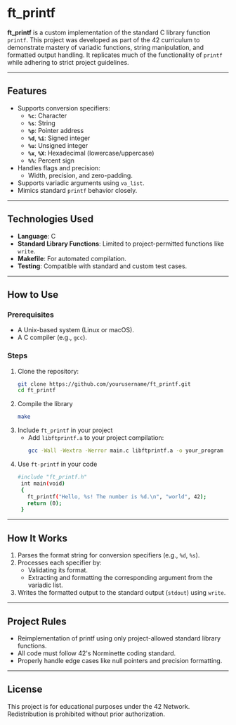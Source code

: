 # ft_printf

**ft_printf** is a custom implementation of the standard C library function `printf`. This project was developed as part of the 42 curriculum to demonstrate mastery of variadic functions, string manipulation, and formatted output handling. It replicates much of the functionality of `printf` while adhering to strict project guidelines.

---

## Features

- Supports conversion specifiers:
  - **`%c`**: Character
  - **`%s`**: String
  - **`%p`**: Pointer address
  - **`%d`**, **`%i`**: Signed integer
  - **`%u`**: Unsigned integer
  - **`%x`**, **`%X`**: Hexadecimal (lowercase/uppercase)
  - **`%%`**: Percent sign
- Handles flags and precision:
  - Width, precision, and zero-padding.
- Supports variadic arguments using `va_list`.
- Mimics standard `printf` behavior closely.

---

## Technologies Used

- **Language**: C
- **Standard Library Functions**: Limited to project-permitted functions like `write`.
- **Makefile**: For automated compilation.
- **Testing**: Compatible with standard and custom test cases.

---

## How to Use

### Prerequisites

- A Unix-based system (Linux or macOS).
- A C compiler (e.g., `gcc`).

### Steps

1. Clone the repository:
   ```bash
   git clone https://github.com/yourusername/ft_printf.git
   cd ft_printf
2. Compile the library
   ```bash
   make
3. Include `ft_printf` in your project
   - Add `libftprintf.a` to your project compilation:
     ```bash
     gcc -Wall -Wextra -Werror main.c libftprintf.a -o your_program
4. Use `ft-printf` in your code
   ```bash
   #include "ft_printf.h"
    int main(void)
    {
      ft_printf("Hello, %s! The number is %d.\n", "world", 42);
      return (0);
    }

---

## How It Works

1. Parses the format string for conversion specifiers (e.g., `%d`, `%s`).
2. Processes each specifier by:
    - Validating its format.
    - Extracting and formatting the corresponding argument from the variadic list.
3. Writes the formatted output to the standard output (`stdout`) using `write`.

---

## Project Rules

- Reimplementation of printf using only project-allowed standard library functions.
- All code must follow 42's Norminette coding standard.
- Properly handle edge cases like null pointers and precision formatting.

---

## License

This project is for educational purposes under the 42 Network. Redistribution is prohibited without prior authorization.
